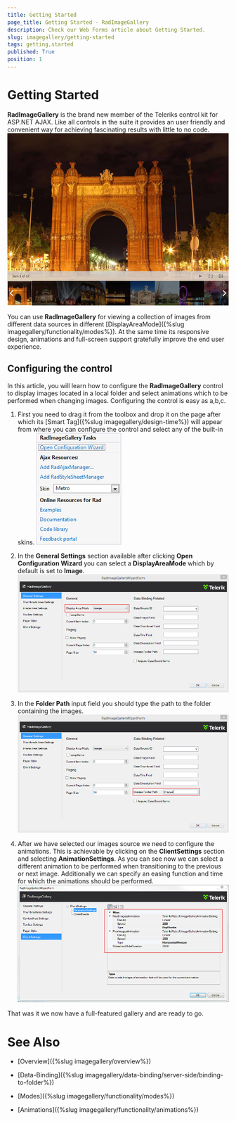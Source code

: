 ```yaml
---
title: Getting Started
page_title: Getting Started - RadImageGallery
description: Check our Web Forms article about Getting Started.
slug: imagegallery/getting-started
tags: getting,started
published: True
position: 1
---
```


# Getting Started



**RadImageGallery** is the brand new member of the Teleriks control kit for ASP.NET AJAX. Like all controls in the suite it provides an user friendly and convenient way for achieving fascinating results with little to no code.
![image-gallery-getting-started-0](images/image-gallery-getting-started-0.jpg)

You can use **RadImageGallery** for viewing a collection of images from different data sources in different [DisplayAreaMode]({%slug imagegallery/functionality/modes%}). At the same time its responsive design, animations and full-screen support gratefully improve the end user experience.

## Configuring the control

In this article, you will learn how to configure the **RadImageGallery** control to display images located in a local folder and select animations which to be performed when changing images. Configuring the control is easy as a,b,c.

1. First you need to drag it from the toolbox and drop it on the page after which its [Smart Tag]({%slug imagegallery/design-time%}) will appear from where you can configure the control and select any of the built-in skins.
![image-gallery-getting-started-1](images/image-gallery-getting-started-1.png)

2. In the **General Settings** section available after clicking **Open Configuration Wizard** you can select a **DisplayAreaMode** which by default is set to **Image**.
![image-gallery-getting-started-2](images/image-gallery-getting-started-2.png)

3. In the **Folder Path** input field you should type the path to the folder containing the images.
![image-gallery-getting-started-3](images/image-gallery-getting-started-3.png)

4. After we have selected our images source we need to configure the animations. This is achievable by clicking on the **ClientSettings** section and selecting **AnimationSettings**. As you can see now we can select a different animation to be performed when transitioning to the previous or next image. Additionally we can specify an easing function and time for which the animations should be performed.
![image-gallery-getting-started-4](images/image-gallery-getting-started-4.png)

That was it we now have a full-featured gallery and are ready to go.

# See Also

 * [Overview]({%slug imagegallery/overview%})

 * [Data-Binding]({%slug imagegallery/data-binding/server-side/binding-to-folder%})

 * [Modes]({%slug imagegallery/functionality/modes%})

 * [Animations]({%slug imagegallery/functionality/animations%})
